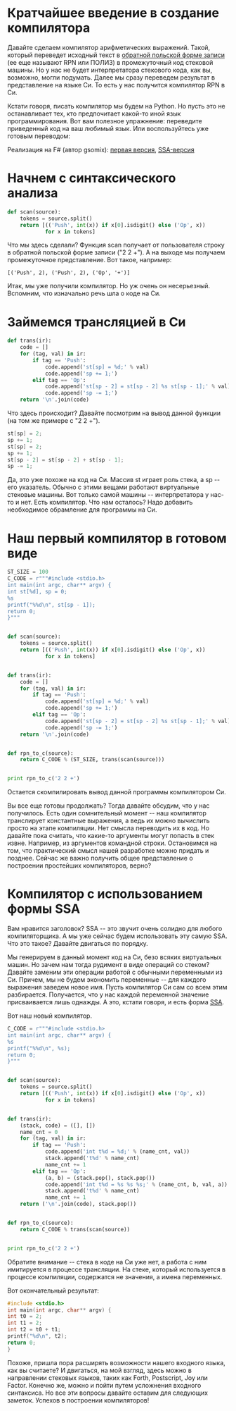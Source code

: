 # Кратчайшее введение в создание компилятора

Давайте сделаем компилятор арифметических выражений. Такой, который переведет исходный текст в [обратной польской форме записи](https://ru.wikipedia.org/wiki/%D0%9E%D0%B1%D1%80%D0%B0%D1%82%D0%BD%D0%B0%D1%8F_%D0%BF%D0%BE%D0%BB%D1%8C%D1%81%D0%BA%D0%B0%D1%8F_%D0%B7%D0%B0%D0%BF%D0%B8%D1%81%D1%8C) (ее еще называют RPN или ПОЛИЗ) в промежуточный код стековой машины. Но у нас не будет интерпретатора стекового кода, как вы, возможно, могли подумать. Далее мы сразу переведем результат в представление на языке Си. То есть у нас получится компилятор RPN в Си.

Кстати говоря, писать компилятор мы будем на Python. Но пусть это не останавливает тех, кто предпочитает какой-то иной язык программирования. Вот вам полезное упражнение: переведите приведенный код на ваш любимый язык. Или воспользуйтесь уже готовым переводом:

Реализация на F# (автор gsomix):
[первая версия](https://github.com/gsomix/snippets/blob/master/shortest-intro-to-compiler-design.fsx),
[SSA-версия](https://github.com/gsomix/snippets/blob/master/shortest-intro-to-compiler-design-ssa.fsx)

# Начнем с синтаксического анализа

```Python
def scan(source):
    tokens = source.split()
    return [(('Push', int(x)) if x[0].isdigit() else ('Op', x))
            for x in tokens]
```

Что мы здесь сделали? Функция scan получает от пользователя строку в обратной польской форме записи ("2 2 +").
А на выходе мы получаем промежуточное представление. Вот такое, например:

```
[('Push', 2), ('Push', 2), ('Op', '+')]
```

Итак, мы уже получили компилятор. Но уж очень он несерьезный. Вспомним, что изначально речь шла о коде на Си.

# Займемся трансляцией в Си

```Python
def trans(ir):
    code = []
    for (tag, val) in ir:
        if tag == 'Push':
            code.append('st[sp] = %d;' % val)
            code.append('sp += 1;')
        elif tag == 'Op':
            code.append('st[sp - 2] = st[sp - 2] %s st[sp - 1];' % val)
            code.append('sp -= 1;')
    return '\n'.join(code)
```

Что здесь происходит? Давайте посмотрим на вывод данной функции (на том же примере с "2 2 +").

```C
st[sp] = 2;
sp += 1;
st[sp] = 2;
sp += 1;
st[sp - 2] = st[sp - 2] + st[sp - 1];
sp -= 1;
```

Да, это уже похоже на код на Си. Массив st играет роль стека, а sp -- его указатель. Обычно с этими вещами работают виртуальные стековые машины.
Вот только самой машины -- интерпретатора у нас-то и нет. Есть компилятор. Что нам осталось? Надо добавить необходимое обрамление для программы на Си.

# Наш первый компилятор в готовом виде

```Python
ST_SIZE = 100
C_CODE = r"""#include <stdio.h>
int main(int argc, char** argv) {
int st[%d], sp = 0;
%s
printf("%%d\n", st[sp - 1]);
return 0;
}"""


def scan(source):
    tokens = source.split()
    return [(('Push', int(x)) if x[0].isdigit() else ('Op', x))
            for x in tokens]


def trans(ir):
    code = []
    for (tag, val) in ir:
        if tag == 'Push':
            code.append('st[sp] = %d;' % val)
            code.append('sp += 1;')
        elif tag == 'Op':
            code.append('st[sp - 2] = st[sp - 2] %s st[sp - 1];' % val)
            code.append('sp -= 1;')
    return '\n'.join(code)


def rpn_to_c(source):
    return C_CODE % (ST_SIZE, trans(scan(source)))


print rpn_to_c('2 2 +')
```

Остается скомпилировать вывод данной программы компилятором Си.

Вы все еще готовы продолжать? Тогда давайте обсудим, что у нас получилось. Есть один сомнительный момент -- наш компилятор транслирует константные выражения, а ведь их можно вычислить просто на этапе компиляции. Нет смысла переводить их в код. Но давайте пока считать, что какие-то аргументы могут попасть в стек извне. Например, из аргументов командной строки. Остановимся на том, что практический смысл нашей разработке можно придать и позднее. Сейчас же важно получить общее представление о построении простейших компиляторов, верно?

# Компилятор с использованием формы SSA

Вам нравится заголовок? SSA -- это звучит очень солидно для любого компиляторщика. А мы уже сейчас будем использовать эту самую SSA. Что это такое? Давайте двигаться по порядку.

Мы генерируем в данный момент код на Си, безо всяких виртуальных машин. Но зачем нам тогда рудимент в виде операций со стеком? Давайте заменим эти операции работой с обычными переменными из Си. Причем, мы не будем экономить переменные -- для каждого выражения заведем новое имя. Пусть компилятор Си сам со всем этим разбирается. Получается, что у нас каждой переменной значение присваивается лишь однажды. А это, кстати говоря, и есть форма [SSA](https://ru.wikipedia.org/wiki/SSA).

Вот наш новый компилятор.

```Python
C_CODE = r"""#include <stdio.h>
int main(int argc, char** argv) {
%s
printf("%%d\n", %s);
return 0;
}"""


def scan(source):
    tokens = source.split()
    return [(('Push', int(x)) if x[0].isdigit() else ('Op', x))
            for x in tokens]


def trans(ir):
    (stack, code) = ([], [])
    name_cnt = 0
    for (tag, val) in ir:
        if tag == 'Push':
            code.append('int t%d = %d;' % (name_cnt, val))
            stack.append('t%d' % name_cnt)
            name_cnt += 1
        elif tag == 'Op':
            (a, b) = (stack.pop(), stack.pop())
            code.append('int t%d = %s %s %s;' % (name_cnt, b, val, a))
            stack.append('t%d' % name_cnt)
            name_cnt += 1
    return ('\n'.join(code), stack.pop())


def rpn_to_c(source):
    return C_CODE % trans(scan(source))


print rpn_to_c('2 2 +')
```

Обратите внимание -- стека в коде на Си уже нет, а работа с ним имитируется в процессе трансляции. На стеке, который используется в процессе компиляции, содержатся не значения, а имена переменных.

Вот окончательный результат:

```C
#include <stdio.h>
int main(int argc, char** argv) {
int t0 = 2;
int t1 = 2;
int t2 = t0 + t1;
printf("%d\n", t2);
return 0;
}
```

Похоже, пришла пора расширять возможности нашего входного языка, как вы считаете? И двигаться, на мой взгляд, здесь можно в направлении стековых языков, таких как Forth, Postscript, Joy или Factor. Конечно же, можно и пойти путем усложнения входного синтаксиса. Но все эти вопросы давайте оставим для следующих заметок. Успехов в построении компиляторов!

